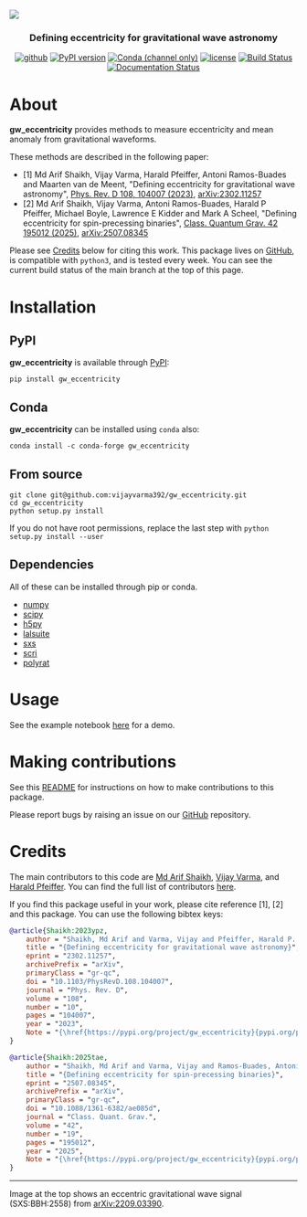 <h1> <img src="https://raw.githubusercontent.com/vijayvarma392/gw_eccentricity/main/data/hreal.png"></h1>

<h3 align="center"> Defining eccentricity for gravitational wave astronomy </h4>

<div align="center">

[![github](https://img.shields.io/badge/GitHub-gw_eccentricity-blue.svg)](https://github.com/vijayvarma392/gw_eccentricity)
[![PyPI version](https://badge.fury.io/py/gw_eccentricity.svg?kill_cache=1)](https://pypi.org/project/gw_eccentricity)
[![Conda (channel only)](https://img.shields.io/conda/vn/conda-forge/gw_eccentricity)](https://anaconda.org/conda-forge/gw_eccentricity)
[![license](https://img.shields.io/badge/license-MIT-blue.svg)](https://github.com/vijayvarma392/gw_eccentricity/blob/main/LICENSE)
[![Build Status](https://github.com/vijayvarma392/gw_eccentricity/actions/workflows/test.yml/badge.svg?kill_cache=1)](https://github.com/vijayvarma392/gw_eccentricity/actions/workflows/test.yml)
[![Documentation Status](https://readthedocs.org/projects/gw-eccentricity/badge/?version=latest)](https://gw-eccentricity.readthedocs.io/en/latest/?badge=latest)

</div>

# About

**gw_eccentricity** provides methods to measure eccentricity and mean anomaly
from gravitational waveforms.

These methods are described in the following paper: <br/>
- [1] Md Arif Shaikh, Vijay Varma, Harald Pfeiffer, Antoni Ramos-Buades and
Maarten van de Meent, "Defining eccentricity for gravitational wave astronomy",
[Phys. Rev. D 108, 104007 (2023)](https://doi.org/10.1103/PhysRevD.108.104007),
[arXiv:2302.11257](https://arxiv.org/abs/2302.11257)
- [2] Md Arif Shaikh, Vijay Varma, Antoni Ramos-Buades, Harald P
  Pfeiffer, Michael Boyle, Lawrence E Kidder and Mark A Scheel,
  "Defining eccentricity for spin-precessing binaries",
  [Class. Quantum Grav. 42 195012
  (2025)](https://iopscience.iop.org/article/10.1088/1361-6382/ae085d),
  [arXiv:2507.08345](https://arxiv.org/abs/2507.08345)

Please see [Credits](#credits) below for citing this work.
This package lives on [GitHub](https://github.com/vijayvarma392/gw_eccentricity), is compatible with
`python3`, and is tested every week. You can see the current build status of
the main branch at the top of this page.


# Installation

## PyPI
**gw_eccentricity** is available through [PyPI](https://pypi.org/project/gw_eccentricity/):

```shell
pip install gw_eccentricity
```

## Conda
**gw_eccentricity** can be installed using `conda` also:
```shell
conda install -c conda-forge gw_eccentricity
```

## From source

```shell
git clone git@github.com:vijayvarma392/gw_eccentricity.git
cd gw_eccentricity
python setup.py install
```

If you do not have root permissions, replace the last step with
`python setup.py install --user`

## Dependencies

All of these can be installed through pip or conda.
* [numpy](https://docs.scipy.org/doc/numpy/user/install.html)
* [scipy](https://www.scipy.org/install.html)
* [h5py](http://docs.h5py.org/en/latest/build.html)
* [lalsuite](https://pypi.org/project/lalsuite)
* [sxs](https://github.com/sxs-collaboration/sxs)
* [scri](https://github.com/moble/scri)
* [polyrat](https://pypi.org/project/polyrat/)

# Usage
See the example notebook [here](https://github.com/vijayvarma392/gw_eccentricity/blob/main/examples/gw_eccentricity_demo.ipynb) for a demo.

# Making contributions
See this
[README](https://github.com/vijayvarma392/gw_eccentricity/blob/main/README_developers.md)
for instructions on how to make contributions to this package.

Please report bugs by raising an issue on our
[GitHub](https://github.com/vijayvarma392/gw_eccentricity) repository.

# Credits
The main contributors to this code are [Md Arif Shaikh](https://md-arif-shaikh.github.io/), [Vijay
Varma](https://vijayvarma.com), and [Harald Pfeiffer](https://www.aei.mpg.de/person/54205/2784). You can find the full list of contributors
[here](https://github.com/vijayvarma392/gw_eccentricity/graphs/contributors).

If you find this package useful in your work, please cite reference
[1], [2] and this package. You can use the following bibtex keys:
```BibTeX
@article{Shaikh:2023ypz,
    author = "Shaikh, Md Arif and Varma, Vijay and Pfeiffer, Harald P. and Ramos-Buades, Antoni and van de Meent, Maarten",
    title = "{Defining eccentricity for gravitational wave astronomy}",
    eprint = "2302.11257",
    archivePrefix = "arXiv",
    primaryClass = "gr-qc",
    doi = "10.1103/PhysRevD.108.104007",
    journal = "Phys. Rev. D",
    volume = "108",
    number = "10",
    pages = "104007",
    year = "2023",
    Note = "{\href{https://pypi.org/project/gw_eccentricity}{pypi.org/project/gw\_eccentricity}}",
}

@article{Shaikh:2025tae,
    author = "Shaikh, Md Arif and Varma, Vijay and Ramos-Buades, Antoni and Pfeiffer, Harald P. and Boyle, Michael and Kidder, Lawrence E. and Scheel, Mark A.",
    title = "{Defining eccentricity for spin-precessing binaries}",
    eprint = "2507.08345",
    archivePrefix = "arXiv",
    primaryClass = "gr-qc",
    doi = "10.1088/1361-6382/ae085d",
    journal = "Class. Quant. Grav.",
    volume = "42",
    number = "19",
    pages = "195012",
    year = "2025",
	Note = "{\href{https://pypi.org/project/gw_eccentricity}{pypi.org/project/gw\_eccentricity}}",
}
```

---
Image at the top shows an eccentric gravitational wave signal (SXS:BBH:2558) from [arXiv:2209.03390](https://arxiv.org/abs/2209.03390).
